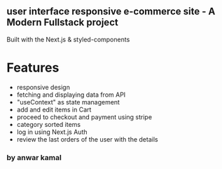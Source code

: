 ## user interface responsive e-commerce site - A Modern Fullstack project
Built with the Next.js  & styled-components

# Features
- responsive design 
- fetching and displaying data from API 
- "useContext" as state management 
- add and edit items in Cart
- proceed to checkout and payment using stripe
- category sorted items 
- log in using Next.js Auth
- review the last orders of the user with the details

### by anwar kamal
